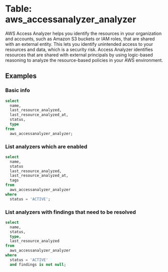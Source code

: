 # Table: aws_accessanalyzer_analyzer

AWS Access Analyzer helps you identify the resources in your organization and accounts, such as Amazon S3 buckets or IAM roles, that are shared with an external entity. This lets you identify unintended access to your resources and data, which is a security risk. Access Analyzer identifies resources that are shared with external principals by using logic-based reasoning to analyze the resource-based policies in your AWS environment.

## Examples

### Basic info

```sql
select
  name,
  last_resource_analyzed,
  last_resource_analyzed_at,
  status,
  type
from
  aws_accessanalyzer_analyzer;
```


### List analyzers which are enabled

```sql
select
  name,
  status
  last_resource_analyzed,
  last_resource_analyzed_at,
  tags
from
  aws_accessanalyzer_analyzer
where
  status = 'ACTIVE';
```


### List analyzers with findings that need to be resolved

```sql
select
  name,
  status,
  type,
  last_resource_analyzed
from
  aws_accessanalyzer_analyzer
where
  status = 'ACTIVE'
  and findings is not null;
```
